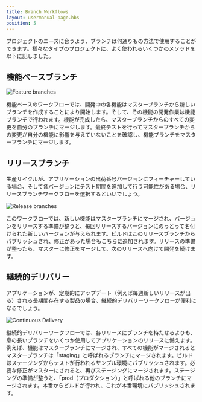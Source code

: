 ```yaml
---
title: Branch Workflows
layout: usermanual-page.hbs
position: 5
---
```


プロジェクトのニーズに合うよう、ブランチは何通りもの方法で使用することができます。様々なタイプのプロジェクトに、よく使われるいくつかのメソッドを以下に記しました。

## 機能ベースブランチ

![Feature branches][1]

機能ベースのワークフローでは、開発中の各機能はマスターブランチから新しいブランチを作成することにより開始します。そして、その機能の開発作業は機能ブランチで行われます。機能が完成したら、マスターブランチからのすべての変更を自分のブランチにマージします。最終テストを行ってマスターブランチからの変更が自分の機能に影響を与えていないことを確認し、機能ブランチをマスターブランチにマージします。

## リリースブランチ

生産サイクルが、アプリケーションの出荷番号バージョンにフィーチャーしている場合、そして各バージョンにテスト期間を追加して行う可能性がある場合、リリースブランチワークフローを選択するといいでしょう。

![Release branches][2]

このワークフローでは、新しい機能はマスターブランチにマージされ、バージョンをリリースする準備が整うと、毎回リリースするバージョンにのっとって名付けられた新しいバージョンが与えられます。ビルドはこのリリースブランチからパブリッシュされ、修正があった場合もこちらに追加されます。リリースの準備が整ったら、マスターに修正をマージして、次のリリースへ向けて開発を続けます。

## 継続的デリバリー

アプリケーションが、定期的にアップデート（例えば毎週新しいリリースが出る）される長期間存在する製品の場合、継続的デリバリーワークフローが便利になるでしょう。

![Continuous Delivery][3]

継続的デリバリーワークフローでは、各リリースにブランチを持たせるよりも、息の長いブランチをいくつか使用してアプリケーションのリリースに備えます。例えば、機能はマスターブランチにマージされ、すべての機能がマージされるとマスターブランチは「staging」と呼ばれるブランチにマージされます。ビルドはステージングからテストが行われるサンプル環境にパブリッシュされます。必要な修正がマスターにされると、再びステージングにマージされます。ステージングの準備が整うと、「prod（プロダクション）」と呼ばれる他のブランチにマージされます。本番からビルドが行われ、これが本番環境にパブリッシュされます。

[1]: /images/user-manual/version-control/branch-workflows/feature-branches.png
[2]: /images/user-manual/version-control/branch-workflows/release-branches.png
[3]: /images/user-manual/version-control/branch-workflows/continuous-delivery.png

